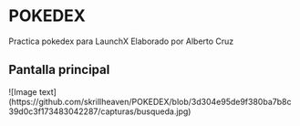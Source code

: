 # POKEDEX
Practica pokedex para LaunchX Elaborado por Alberto Cruz

<h2>Pantalla principal </h2>
![Image text](https://github.com/skrillheaven/POKEDEX/blob/3d304e95de9f380ba7b8c39d0c3f173483042287/capturas/busqueda.jpg)
